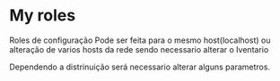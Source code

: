My roles
=========

Roles de configuração
Pode ser feita para o mesmo host(localhost) ou alteração de varios hosts da rede
sendo necessario alterar o Iventario

Dependendo a distrinuição será necessario alterar alguns parametros.